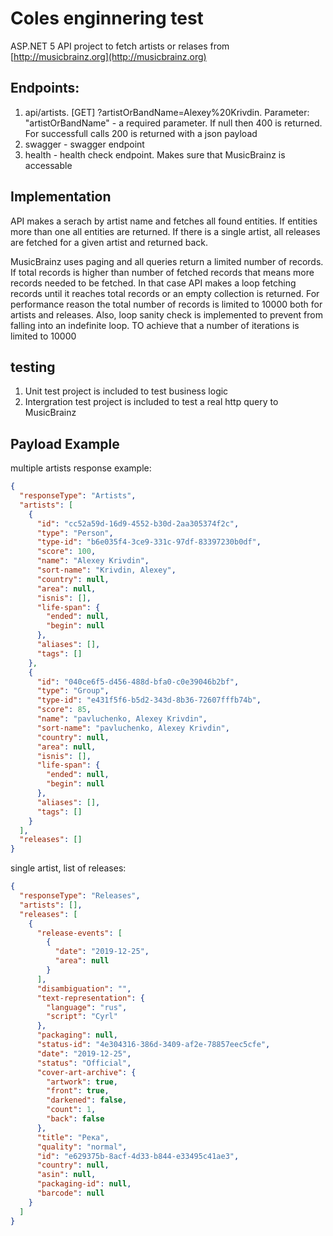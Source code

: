 ﻿# Coles enginnering test
ASP.NET 5 API project to fetch artists or relases from [http://musicbrainz.org](http://musicbrainz.org)

## Endpoints:
1. api/artists. [GET] ?artistOrBandName=Alexey%20Krivdin. Parameter: "artistOrBandName" - a required parameter. If null then 400 is returned. For successfull calls 200 is returned with a json payload
2. swagger - swagger endpoint
3. health - health check endpoint. Makes sure that MusicBrainz is accessable

## Implementation
API makes a serach by artist name and fetches all found entities. If entities more than one all entities are returned. If there is a single artist, all releases are fetched for a given artist and returned back.

MusicBrainz uses paging and all queries return a limited number of records. If total records is higher than number of fetched records that means more records needed to be fetched.
In that case API makes a loop fetching records until it reaches total records or an empty collection is returned. 
For performance reason the total number of records is limited to 10000 both for artists and releases.
Also, loop sanity check is implemented to prevent from falling into an indefinite loop. TO achieve that a number of iterations is limited to 10000

## testing
1. Unit test project is included to test business logic
2. Intergration test project is included to test a real http query to MusicBrainz


## Payload Example

multiple artists response example:
```json
{
  "responseType": "Artists",
  "artists": [
    {
      "id": "cc52a59d-16d9-4552-b30d-2aa305374f2c",
      "type": "Person",
      "type-id": "b6e035f4-3ce9-331c-97df-83397230b0df",
      "score": 100,
      "name": "Alexey Krivdin",
      "sort-name": "Krivdin, Alexey",
      "country": null,
      "area": null,
      "isnis": [],
      "life-span": {
        "ended": null,
        "begin": null
      },
      "aliases": [],
      "tags": []
    },
    {
      "id": "040ce6f5-d456-488d-bfa0-c0e39046b2bf",
      "type": "Group",
      "type-id": "e431f5f6-b5d2-343d-8b36-72607fffb74b",
      "score": 85,
      "name": "pavluchenko, Alexey Krivdin",
      "sort-name": "pavluchenko, Alexey Krivdin",
      "country": null,
      "area": null,
      "isnis": [],
      "life-span": {
        "ended": null,
        "begin": null
      },
      "aliases": [],
      "tags": []
    }
  ],
  "releases": []
}
```

single artist, list of releases:
```json
{
  "responseType": "Releases",
  "artists": [],
  "releases": [
    {
      "release-events": [
        {
          "date": "2019-12-25",
          "area": null
        }
      ],
      "disambiguation": "",
      "text-representation": {
        "language": "rus",
        "script": "Cyrl"
      },
      "packaging": null,
      "status-id": "4e304316-386d-3409-af2e-78857eec5cfe",
      "date": "2019-12-25",
      "status": "Official",
      "cover-art-archive": {
        "artwork": true,
        "front": true,
        "darkened": false,
        "count": 1,
        "back": false
      },
      "title": "Река",
      "quality": "normal",
      "id": "e629375b-8acf-4d33-b844-e33495c41ae3",
      "country": null,
      "asin": null,
      "packaging-id": null,
      "barcode": null
    }
  ]
}
```




